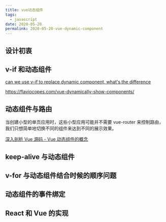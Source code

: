 ```yaml
---
title: vue动态组件
tags:
  - javascript
date: 2020-05-20
permalink: 2020-05-20-vue-dynamic-component
---
```


## 设计初衷

## v-if 和动态组件

[can we use v-if to replace dynamic component, what's the difference](https://github.com/vuejs/vue/issues/10815)

<https://flaviocopes.com/vue-dynamically-show-components/>

## 动态组件与路由

当创建小型的单页应用时，这些小型应用可能并不需要 vue-router 来控制路由，我们只想简单地切换不同的组件来达到不同的展示效果。

[深入剖析 Vue 源码 - Vue 动态组件的概念](https://juejin.im/post/5d79adb96fb9a06ac76dde6b)

## keep-alive 与动态组件

## v-for 与动态组件结合时候的顺序问题

## 动态组件的事件绑定

##

## React 和 Vue 的实现

##
